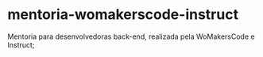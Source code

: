 # mentoria-womakerscode-instruct
Mentoria para desenvolvedoras back-end, realizada pela WoMakersCode e Instruct;
